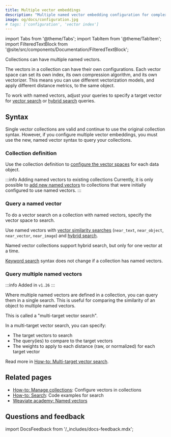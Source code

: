 ```yaml
---
title: Multiple vector embeddings
description: "Multiple named vector embedding configuration for complex data representations using multiple vector spaces."
image: og/docs/configuration.jpg
# tags: ['configuration', 'vector index']
---
```


import Tabs from '@theme/Tabs';
import TabItem from '@theme/TabItem';
import FilteredTextBlock from '@site/src/components/Documentation/FilteredTextBlock';

[comment]: # ( This section is duplicated, with a link to this page, in: multi-vector-support dot mdx )

Collections can have multiple named vectors.

The vectors in a collection can have their own configurations. Each vector space can set its own index, its own compression algorithm, and its own vectorizer. This means you can use different vectorization models, and apply different distance metrics, to the same object.

To work with named vectors, adjust your queries to specify a target vector for [vector search](/weaviate/search/similarity#named-vectors) or [hybrid search](/weaviate/search/hybrid#named-vectors) queries.

## Syntax

Single vector collections are valid and continue to use the original collection syntax. However, if you configure multiple vector embeddings, you must use the new, named vector syntax to query your collections.

### Collection definition

Use the collection definition to [configure the vector spaces](../../manage-collections/vector-config.mdx#define-named-vectors) for each data object.

:::info Adding named vectors to existing collections
Currently, it is only possible to [add new named vectors](../../manage-collections/vector-config.mdx#add-new-named-vectors) to collections that were initially configured to use named vectors. 
:::

### Query a named vector

To do a vector search on a collection with named vectors, specify the vector space to search.

Use named vectors with [vector similarity searches](/weaviate/search/similarity#named-vectors) (`near_text`, `near_object`, `near_vector`, `near_image`) and [hybrid search](/weaviate/search/hybrid#named-vectors).

Named vector collections support hybrid search, but only for one vector at a time.

[Keyword search](/weaviate/search/bm25) syntax does not change if a collection has named vectors.

### Query multiple named vectors

:::info Added in `v1.26`
:::

Where multiple named vectors are defined in a collection, you can query them in a single search. This is useful for comparing the similarity of an object to multiple named vectors.

This is called a "multi-target vector search".

In a multi-target vector search, you can specify:

- The target vectors to search
- The query(ies) to compare to the target vectors
- The weights to apply to each distance (raw, or normalized) for each target vector

Read more in [How-to: Multi-target vector search](../../search/multi-vector.md).

## Related pages

- [How-to: Manage collections](../../manage-collections/vector-config.mdx#define-named-vectors): Configure vectors in collections
- [How-to: Search](../../search/index.mdx): Code examples for search
- [Weaviate academy: Named vectors](../../../academy/py/named_vectors/index.md)

## Questions and feedback

import DocsFeedback from '/_includes/docs-feedback.mdx';

<DocsFeedback/>
